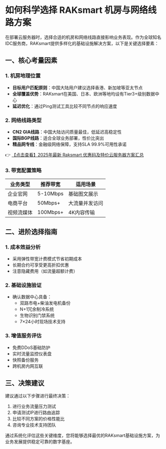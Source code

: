 # 如何科学选择 RAKsmart 机房与网络线路方案

在部署云服务器时，选择合适的机房和网络线路直接影响业务表现。作为全球知名IDC服务商，RAKsmart提供多样化的基础设施解决方案，以下是关键选择要素：

## 一、核心考量因素

### 1. 机房地理位置
- **目标用户匹配原则**：中国大陆用户建议选择香港、新加坡等亚太节点
- **全球覆盖优势**：RAKsmart在美国、日本、欧洲等地均设有Tier3+级别数据中心
- **延迟优化**：通过Ping测试工具比较不同节点的响应速度

### 2. 网络线路类型
- **CN2 GIA线路**：中国大陆访问质量最佳，低延迟高稳定性
- **国际BGP线路**：适合全球业务部署，性价比突出
- **精品网专线**：金融级网络保障，支持SLA 99.9%可用性承诺

👉 [【点击查看】2025年最新 Raksmart 优惠码及特价云服务器方案汇总](https://bit.ly/raksmart)

### 3. 带宽配置策略
| 业务类型       | 推荐带宽 | 适用场景               |
|----------------|----------|------------------------|
| 企业官网       | 5-10Mbps | 基础图文展示           |
| 电商平台       | 50Mbps+  | 大流量并发访问         |
| 视频流媒体     | 100Mbps+ | 4K内容传输            |

## 二、进阶选择指南

### 1. 成本效益分析
- 采用弹性带宽计费模式节省初期成本
- 长期合约可享受更高折扣优惠
- 注意隐藏费用（如流量超额计费）

### 2. 基础设施验证
- 确认数据中心具备：
  - 双路市电+柴油发电机备份
  - N+1冗余制冷系统
  - 生物识别门禁系统
  - 7×24小时现场技术支持

### 3. 增值服务评估
- 免费DDoS基础防护
- 实时流量监控仪表盘
- 快照备份服务
- 跨机房内网互联

## 三、决策建议
建议通过以下步骤进行最终决策：
1. 进行业务流量压力测试
2. 申请测试IP进行路由追踪
3. 比较不同方案的价格性能比
4. 咨询专业技术支持团队

通过系统化评估这些关键维度，您将能够选择最优的RAKsmart基础设施方案，为业务发展提供稳定可靠的数字基座。
